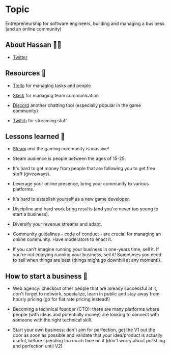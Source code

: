 # Topic

Entrepreneurship for software engineers, building and managing a business (and an online community)

## About Hassan 👨‍💻
* [Twitter](https://twitter.com/Nutlope)

## Resources 📕

* [Trello](https://trello.com/) for managing tasks and people

* [Slack](https://slack.com/) for managing team communication

* [Discord](https://discord.com/) another chatting tool (especially popular in the game community)

* [Twitch](https://www.twitch.tv/) for streaming stuff

## Lessons learned 🤔
* [Steam](https://store.steampowered.com/) and the gaming community is massive!

* Steam audience is people between the ages of 15-25.

* It's hard to get money from people that are following you to get free stuff (giveaways).

* Leverage your online presence, bring your community to various platforms.

* It's hard to establish yourself as a new game developer.

* Discipline and hard work bring results (and you're never too young to start a business).

* Diversify your revenue streams and adapt.

* Community guidelines - code of conduct - are crucial for managing an online community. Have moderators to enact it.

* If you can't imagine running your business in one-years time, sell it. If you're not enjoying running your business, sell it! Sometimes you need to sell when things are best (things might go downhill at any moment!).

## How to start a business 💼
* Web agency: checkout other people that are already successful at it, don't forget to network, specialize, learn in public and stay away from hourly pricing (go for flat rate pricing instead!)

* Becoming a technical founder (CTO): there are many platforms where people (with ideas and potentially money) are looking to connect with someone with the right technical skill.

* Start your own business: don't aim for perfection, get the V1 out the door as soon as possible and validate that your idea/product is actually useful, before spending too much time on it (don't worry about polishing and perfection until V2)
